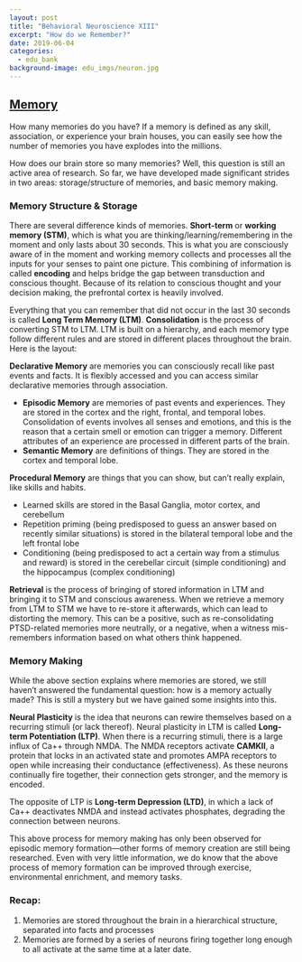```yaml
---
layout: post
title: "Behavioral Neuroscience XIII"
excerpt: "How do we Remember?"
date: 2019-06-04
categories:
  - edu_bank
background-image: edu_imgs/neuron.jpg
---
```


## <u>Memory</u>

How many memories do you have? If a memory is defined as any skill, association, or experience your brain houses, you can easily see how the number of memories you have explodes into the millions.

How does our brain store so many memories? Well, this question is still an active area of research. So far, we have developed made significant strides in two areas: storage/structure of memories, and basic memory making.

### Memory Structure & Storage

There are several difference kinds of memories. **Short-term** or **working memory (STM)**, which is what you are thinking/learning/remembering in the moment and only lasts about 30 seconds. This is what you are consciously aware of in the moment and working memory collects and processes all the inputs for your senses to paint one picture. This combining of information is called **encoding** and helps bridge the gap between transduction and conscious thought. Because of its relation to conscious thought and your decision making, the prefrontal cortex is heavily involved.

Everything that you can remember that did not occur in the last 30 seconds is called **Long Term Memory (LTM)**. **Consolidation** is the process of converting STM to LTM. LTM is built on a hierarchy, and each memory type follow different rules and are stored in different places throughout the brain. Here is the layout:

**Declarative Memory** are memories you can consciously recall like past events and facts. It is flexibly accessed and you can access similar declarative memories through association.
  - **Episodic Memory** are memories of past events and experiences. They are stored in the cortex and the right, frontal, and temporal lobes. Consolidation of events involves all senses and emotions, and this is the reason that a certain smell or emotion can trigger a memory. Different attributes of an experience are processed in different parts of the brain.
  - **Semantic Memory** are definitions of things. They are stored in the cortex and temporal lobe.

**Procedural Memory** are things that you can show, but can’t really explain, like skills and habits.
  - Learned skills are stored in the Basal Ganglia, motor cortex, and cerebellum
 - Repetition priming (being predisposed to guess an answer based on recently similar situations) is stored in the bilateral temporal lobe and the left frontal lobe
 - Conditioning (being predisposed to act a certain way from a stimulus and reward) is stored in the cerebellar circuit (simple conditioning) and the hippocampus (complex conditioning)

**Retrieval** is the process of bringing of stored information in LTM and bringing it to STM and conscious awareness. When we retrieve a memory from LTM to STM we have to re-store it afterwards, which can lead to distorting the memory. This can be a positive, such as re-consolidating PTSD-related memories more neutrally, or a negative, when a witness mis-remembers information based on what others think happened.

### Memory Making

While the above section explains where memories are stored, we still haven’t answered the fundamental question: how is a memory actually made? This is still a mystery but we have gained some insights into this.

**Neural Plasticity** is the idea that neurons can rewire themselves based on a recurring stimuli (or lack thereof). Neural plasticity in LTM is called **Long-term Potentiation (LTP)**. When there is a recurring stimuli, there is a large influx of Ca++ through NMDA. The NMDA receptors activate **CAMKII**, a protein that locks in an activated state and promotes AMPA receptors to open while increasing their conductance (effectiveness). As these neurons continually fire together, their connection gets stronger, and the memory is encoded.

The opposite of LTP is **Long-term Depression (LTD)**, in which a lack of Ca++ deactivates NMDA and instead activates phosphates, degrading the connection between neurons.

This above process for memory making has only been observed for episodic memory formation—other forms of memory creation are still being researched. Even with very little information, we do know that the above process of memory formation can be improved through exercise, environmental enrichment, and memory tasks.

### Recap:
1.	Memories are stored throughout the brain in a hierarchical structure, separated into facts and processes
2.	Memories are formed by a series of neurons firing together long enough to all activate at the same time at a later date.
